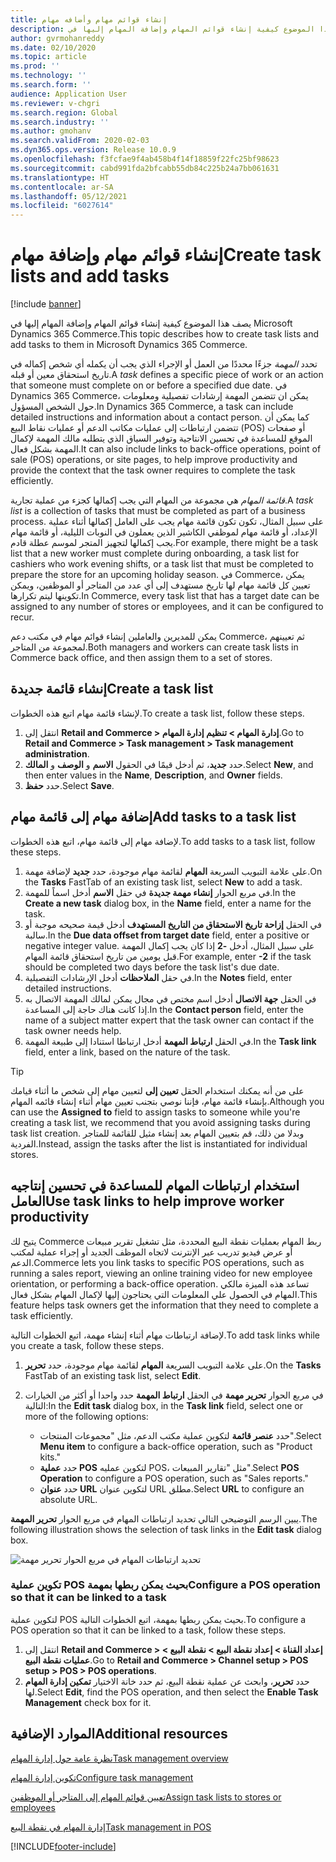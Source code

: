 ```yaml
---
title: إنشاء قوائم مهام وأضافه مهام
description: يصف هذا الموضوع كيفية إنشاء قوائم المهام وإضافة المهام إليها في Microsoft Dynamics 365 Commerce.
author: gvrmohanreddy
ms.date: 02/10/2020
ms.topic: article
ms.prod: ''
ms.technology: ''
ms.search.form: ''
audience: Application User
ms.reviewer: v-chgri
ms.search.region: Global
ms.search.industry: ''
ms.author: gmohanv
ms.search.validFrom: 2020-02-03
ms.dyn365.ops.version: Release 10.0.9
ms.openlocfilehash: f3fcfae9f4ab458b4f14f18859f22fc25bf98623
ms.sourcegitcommit: cabd991fda2bfcabb55db84c225b24a7bb061631
ms.translationtype: HT
ms.contentlocale: ar-SA
ms.lasthandoff: 05/12/2021
ms.locfileid: "6027614"
---
```

# <a name="create-task-lists-and-add-tasks"></a><span data-ttu-id="c779f-103">إنشاء قوائم مهام وإضافة مهام</span><span class="sxs-lookup"><span data-stu-id="c779f-103">Create task lists and add tasks</span></span>

[!include [banner](includes/banner.md)]

<span data-ttu-id="c779f-104">يصف هذا الموضوع كيفية إنشاء قوائم المهام وإضافة المهام إليها في Microsoft Dynamics 365 Commerce.</span><span class="sxs-lookup"><span data-stu-id="c779f-104">This topic describes how to create task lists and add tasks to them in Microsoft Dynamics 365 Commerce.</span></span>

<span data-ttu-id="c779f-105">تحدد *المهمة* جزءًا محددًا من العمل أو الإجراء الذي يجب أن يكمله أي شخص إكماله في تاريخ استحقاق معين أو قبله.</span><span class="sxs-lookup"><span data-stu-id="c779f-105">A *task* defines a specific piece of work or an action that someone must complete on or before a specified due date.</span></span> <span data-ttu-id="c779f-106">في Dynamics 365 Commerce، يمكن ان تتضمن المهمة إرشادات تفصيلية ومعلومات حول الشخص المسؤول.</span><span class="sxs-lookup"><span data-stu-id="c779f-106">In Dynamics 365 Commerce, a task can include detailed instructions and information about a contact person.</span></span> <span data-ttu-id="c779f-107">كما يمكن أن تتضمن ارتباطات إلى عمليات مكاتب الدعم أو عمليات نقاط البيع (POS) أو صفحات الموقع للمساعدة في تحسين الانتاجية وتوفير السياق الذي يتطلبه مالك المهمة لإكمال المهمة بشكل فعال.</span><span class="sxs-lookup"><span data-stu-id="c779f-107">It can also include links to back-office operations, point of sale (POS) operations, or site pages, to help improve productivity and provide the context that the task owner requires to complete the task efficiently.</span></span>

<span data-ttu-id="c779f-108">*قائمة المهام* هي مجموعة من المهام التي يجب إكمالها كجزء من عملية تجارية.</span><span class="sxs-lookup"><span data-stu-id="c779f-108">A *task list* is a collection of tasks that must be completed as part of a business process.</span></span> <span data-ttu-id="c779f-109">على سبيل المثال، تكون تكون قائمة مهام يجب على العامل إكمالها أثناء عملية الإعداد، أو قائمة مهام لموظفي الكاشير الذين يعملون في النوبات الليلية، أو قائمة مهام يجب إكمالها لتجهيز المتجر لموسم عطلة قادم.</span><span class="sxs-lookup"><span data-stu-id="c779f-109">For example, there might be a task list that a new worker must complete during onboarding, a task list for cashiers who work evening shifts, or a task list that must be completed to prepare the store for an upcoming holiday season.</span></span> <span data-ttu-id="c779f-110">في Commerce، يمكن تعيين كل قائمة مهام لها تاريخ مستهدف إلى أي عدد من المتاجر أو الموظفين، ويمكن تكوينها ليتم تكرارها.</span><span class="sxs-lookup"><span data-stu-id="c779f-110">In Commerce, every task list that has a target date can be assigned to any number of stores or employees, and it can be configured to recur.</span></span>

<span data-ttu-id="c779f-111">يمكن للمديرين والعاملين إنشاء قوائم مهام في مكتب دعم Commerce، ثم تعيينهم لمجموعة من المتاجر.</span><span class="sxs-lookup"><span data-stu-id="c779f-111">Both managers and workers can create task lists in Commerce back office, and then assign them to a set of stores.</span></span>

## <a name="create-a-task-list"></a><span data-ttu-id="c779f-112">إنشاء قائمة جديدة</span><span class="sxs-lookup"><span data-stu-id="c779f-112">Create a task list</span></span>

<span data-ttu-id="c779f-113">لإنشاء قائمة مهام اتبع هذه الخطوات.</span><span class="sxs-lookup"><span data-stu-id="c779f-113">To create a task list, follow these steps.</span></span>

1. <span data-ttu-id="c779f-114">انتقل إلى **Retail and Commerce \> إدارة المهام \> تنظيم إدارة المهام**.</span><span class="sxs-lookup"><span data-stu-id="c779f-114">Go to **Retail and Commerce \> Task management \> Task management administration**.</span></span>
1. <span data-ttu-id="c779f-115">حدد **جديد**، ثم أدخل قيمًا في الحقول **الاسم** و **الوصف** و **المالك**.</span><span class="sxs-lookup"><span data-stu-id="c779f-115">Select **New**, and then enter values in the **Name**, **Description**, and **Owner** fields.</span></span>
1. <span data-ttu-id="c779f-116">حدد **حفظ**.</span><span class="sxs-lookup"><span data-stu-id="c779f-116">Select **Save**.</span></span>

## <a name="add-tasks-to-a-task-list"></a><span data-ttu-id="c779f-117">إضافة مهام إلى قائمة مهام</span><span class="sxs-lookup"><span data-stu-id="c779f-117">Add tasks to a task list</span></span>

<span data-ttu-id="c779f-118">لإضافة مهام إلى قائمة مهام، اتبع هذه الخطوات.</span><span class="sxs-lookup"><span data-stu-id="c779f-118">To add tasks to a task list, follow these steps.</span></span>
 
1. <span data-ttu-id="c779f-119">على علامة التبويب السريعة **المهام** لقائمة مهام موجودة، حدد **جديد** لإضافة مهمة.</span><span class="sxs-lookup"><span data-stu-id="c779f-119">On the **Tasks** FastTab of an existing task list, select **New** to add a task.</span></span>
1. <span data-ttu-id="c779f-120">في مربع الحوار **إنشاء مهمة جديدة** في حقل **الاسم** أدخل اسماً للمهمة.</span><span class="sxs-lookup"><span data-stu-id="c779f-120">In the **Create a new task** dialog box, in the **Name** field, enter a name for the task.</span></span>
1. <span data-ttu-id="c779f-121">في الحقل **إزاحة تاريخ الاستحقاق من التاريخ المستهدف** أدخل قيمة صحيحه موجبة أو سالبة.</span><span class="sxs-lookup"><span data-stu-id="c779f-121">In the **Due data offset from target date** field, enter a positive or negative integer value.</span></span> <span data-ttu-id="c779f-122">على سبيل المثال، أدخل **-2** إذا كان يجب إكمال المهمة قبل يومين من تاريخ استحقاق قائمة المهام.</span><span class="sxs-lookup"><span data-stu-id="c779f-122">For example, enter **-2** if the task should be completed two days before the task list's due date.</span></span>
1. <span data-ttu-id="c779f-123">في حقل **الملاحظات** أدخل الإرشادات التفصيلية.</span><span class="sxs-lookup"><span data-stu-id="c779f-123">In the **Notes** field, enter detailed instructions.</span></span>
1. <span data-ttu-id="c779f-124">في الحقل **‏‫جهة الاتصال‬** أدخل اسم مختص في مجال يمكن لمالك المهمة الاتصال به إذا كانت هناك حاجة إلى المساعدة.</span><span class="sxs-lookup"><span data-stu-id="c779f-124">In the **Contact person** field, enter the name of a subject matter expert that the task owner can contact if the task owner needs help.</span></span>
1. <span data-ttu-id="c779f-125">في الحقل **ارتباط المهمة** أدخل ارتباطا استنادا إلى طبيعة المهمة.</span><span class="sxs-lookup"><span data-stu-id="c779f-125">In the **Task link** field, enter a link, based on the nature of the task.</span></span>

> [!TIP]
> <span data-ttu-id="c779f-126">على من أنه يمكنك استخدام الحقل **تعيين إلى** لتعيين مهام إلى شخص ما أثناء قيامك بإنشاء قائمة مهام، فإننا نوصي بتجنب تعيين مهام أثناء إنشاء قائمه المهام.</span><span class="sxs-lookup"><span data-stu-id="c779f-126">Although you can use the **Assigned to** field to assign tasks to someone while you're creating a task list, we recommend that you avoid assigning tasks during task list creation.</span></span> <span data-ttu-id="c779f-127">وبدلا من ذلك، قم بتعيين المهام بعد إنشاء مثيل للقائمة للمتاجر الفردية.</span><span class="sxs-lookup"><span data-stu-id="c779f-127">Instead, assign the tasks after the list is instantiated for individual stores.</span></span>

## <a name="use-task-links-to-help-improve-worker-productivity"></a><span data-ttu-id="c779f-128">استخدام ارتباطات المهام للمساعدة في تحسين إنتاجيه العامل</span><span class="sxs-lookup"><span data-stu-id="c779f-128">Use task links to help improve worker productivity</span></span>

<span data-ttu-id="c779f-129">يتيح لك Commerce ربط المهام بعمليات نقطة البيع المحددة، مثل تشغيل تقرير مبيعات أو عرض فيديو تدريب عبر الإنترنت لاتجاه الموظف الجديد أو إجراء عملية لمكتب الدعم.</span><span class="sxs-lookup"><span data-stu-id="c779f-129">Commerce lets you link tasks to specific POS operations, such as running a sales report, viewing an online training video for new employee orientation, or performing a back-office operation.</span></span> <span data-ttu-id="c779f-130">تساعد هذه الميزة مالكي المهام في الحصول علي المعلومات التي يحتاجون إليها لإكمال المهام بشكل فعال.</span><span class="sxs-lookup"><span data-stu-id="c779f-130">This feature helps task owners get the information that they need to complete a task efficiently.</span></span>

<span data-ttu-id="c779f-131">لإضافة ارتباطات مهام أثناء إنشاء مهمة، اتبع الخطوات التالية.</span><span class="sxs-lookup"><span data-stu-id="c779f-131">To add task links while you create a task, follow these steps.</span></span>

1. <span data-ttu-id="c779f-132">على علامة التبويب السريعة **المهام** لقائمة مهام موجودة، حدد **تحرير**.</span><span class="sxs-lookup"><span data-stu-id="c779f-132">On the **Tasks** FastTab of an existing task list, select **Edit**.</span></span>
1. <span data-ttu-id="c779f-133">في مربع الحوار **تحرير مهمة** في الحقل **ارتباط المهمة** حدد واحدا أو أكثر من الخيارات التالية:</span><span class="sxs-lookup"><span data-stu-id="c779f-133">In the **Edit task** dialog box, in the **Task link** field, select one or more of the following options:</span></span>

    - <span data-ttu-id="c779f-134">حدد **عنصر قائمة** لتكوين عملية مكتب الدعم، مثل "مجموعات المنتجات".</span><span class="sxs-lookup"><span data-stu-id="c779f-134">Select **Menu item** to configure a back-office operation, such as "Product kits."</span></span>
    - <span data-ttu-id="c779f-135">حدد **عملية POS** لتكوين عمليه POS، مثل "تقارير المبيعات".</span><span class="sxs-lookup"><span data-stu-id="c779f-135">Select **POS Operation** to configure a POS operation, such as "Sales reports."</span></span>
    - <span data-ttu-id="c779f-136">حدد **عنوان URL** لتكوين عنوان URL مطلق.</span><span class="sxs-lookup"><span data-stu-id="c779f-136">Select **URL** to configure an absolute URL.</span></span>

<span data-ttu-id="c779f-137">يبين الرسم التوضيحي التالي تحديد ارتباطات المهام في مربع الحوار **تحرير المهمة**.</span><span class="sxs-lookup"><span data-stu-id="c779f-137">The following illustration shows the selection of task links in the **Edit task** dialog box.</span></span>

![تحديد ارتباطات المهام في مربع الحوار تحرير مهمة](media/HQ-POS-Tasks-Linking.png)

### <a name="configure-a-pos-operation-so-that-it-can-be-linked-to-a-task"></a><span data-ttu-id="c779f-139">تكوين عملية POS بحيث يمكن ربطها بمهمة</span><span class="sxs-lookup"><span data-stu-id="c779f-139">Configure a POS operation so that it can be linked to a task</span></span>

<span data-ttu-id="c779f-140">لتكوين عملية POS بحيث يمكن ربطها بمهمة، اتبع الخطوات التالية.</span><span class="sxs-lookup"><span data-stu-id="c779f-140">To configure a POS operation so that it can be linked to a task, follow these steps.</span></span>

1. <span data-ttu-id="c779f-141">انتقل إلى **Retail and Commerce \> إعداد القناة \> إعداد نقطة البيع \> نقطة البيع \> عمليات نقطة البيع**.</span><span class="sxs-lookup"><span data-stu-id="c779f-141">Go to **Retail and Commerce \> Channel setup \> POS setup \> POS \> POS operations**.</span></span>
1. <span data-ttu-id="c779f-142">حدد **تحرير**، وابحث عن عملية نقطة البيع، ثم حدد خانة الاختيار **تمكين إدارة المهام** لها.</span><span class="sxs-lookup"><span data-stu-id="c779f-142">Select **Edit**, find the POS operation, and then select the **Enable Task Management** check box for it.</span></span>

## <a name="additional-resources"></a><span data-ttu-id="c779f-143">الموارد الإضافية</span><span class="sxs-lookup"><span data-stu-id="c779f-143">Additional resources</span></span>

[<span data-ttu-id="c779f-144">نظرة عامة حول إدارة المهام</span><span class="sxs-lookup"><span data-stu-id="c779f-144">Task management overview</span></span>](task-mgmt-overview.md)

[<span data-ttu-id="c779f-145">تكوين إدارة المهام</span><span class="sxs-lookup"><span data-stu-id="c779f-145">Configure task management</span></span>](task-mgmt-configure.md)

[<span data-ttu-id="c779f-146">تعيين قوائم المهام إلى المتاجر أو الموظفين</span><span class="sxs-lookup"><span data-stu-id="c779f-146">Assign task lists to stores or employees</span></span>](task-mgmt-assign-lists.md)

[<span data-ttu-id="c779f-147">إدارة المهام في نقطة البيع</span><span class="sxs-lookup"><span data-stu-id="c779f-147">Task management in POS</span></span>](task-mgmt-POS.md)


[!INCLUDE[footer-include](../includes/footer-banner.md)]
